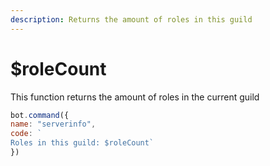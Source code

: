```yaml
---
description: Returns the amount of roles in this guild
---
```


# $roleCount

This function returns the amount of roles in the current guild

```javascript
bot.command({
name: "serverinfo", 
code: `
Roles in this guild: $roleCount` 
})
```

